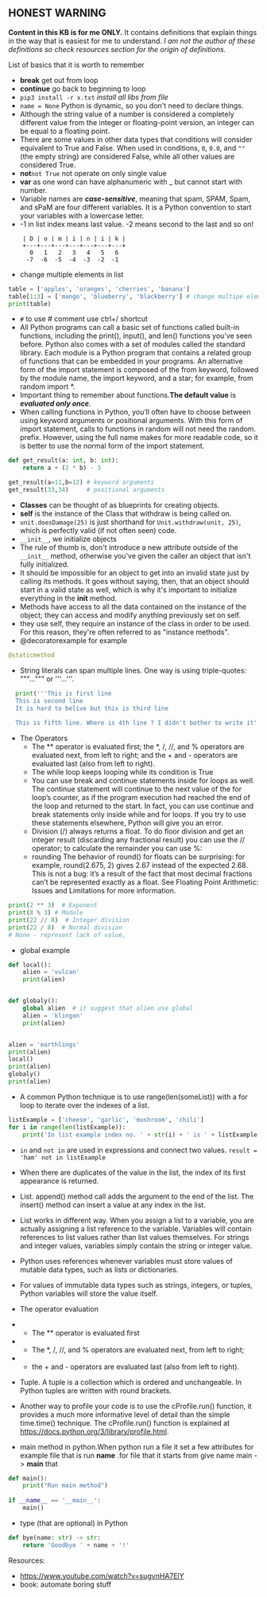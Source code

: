## **HONEST WARNING**
**Content in this KB is for me ONLY.**
It contains definitions that explain things in the way that is easiest for me to understand.
_I am not the author of these definitions so check resources section for the origin of definitions._ 


List of basics that it is worth to remember
* **break** get out from loop
* **continue** go back to beginning to loop
* ```pip3 install -r x.txt``` _install all libs from file_
* ```name = None```  Python is dynamic, so you don't need to declare things.
* Although the string value of a number is considered a completely different value from the integer or floating-point version, an integer can be equal to a floating point.
* There are some values in other data types that conditions will consider equivalent to True and False. 
When used in conditions, ```0```, ```0.0```, and ```""``` (the empty string) are considered False, while all other values are considered True.
* **not**```not True```   not operate on only single value
* **var** as one word can have alphanumeric with _ but cannot start with number.
* Variable names are **_case-sensitive_**, meaning that spam, SPAM, Spam, and sPaM are four different variables. It is a Python convention to start your variables with a lowercase letter.
* -1 in list index means last value. -2 means second to the last and so on!
``` +---+---+---+---+---+---+---+
    | D | o | m | i | n | i | k |
    +---+---+---+---+---+---+---+
      0   1   2   3   4   5   6
     -7  -6  -5  -4  -3  -2  -1
```
* change multiple elements in list
```python
table = ['apples', 'oranges', 'cherries', 'banana']
table[1:3] = ['mango', 'blueberry', 'blackberry'] # change multipe elements in list
print(table)
```
* ```#``` to use # comment use ctrl+/ shortcut
* All Python programs can call a basic set of functions called built-in functions, including the print(), input(), and len() functions you’ve seen before. Python also comes with a set of modules called the standard library. Each module is a Python program that contains a related group of functions that can be embedded in your programs.
An alternative form of the import statement is composed of the from keyword, followed by the module name, the import keyword, and a star; for example, from random import *.
* Important thing to remember about functions.**The default value** is **_evaluated only once_**.
* When calling functions in Python, you’ll often have to choose between using keyword arguments or positional arguments. With this form of import statement, calls to functions in random will not need the random. prefix. However, using the full name makes for more readable code, so it is better to use the normal form of the import statement.

```python
def get_result(a: int, b: int):
    return a + (2 * b) - 3

get_result(a=11,b=12) # keyword arguments
get_result(33,34)     # positional arguments
```
* **Classes** can be thought of as blueprints for creating objects.
* **self** is the instance of the Class that withdraw is being called on.
* `unit.doesDamage(25)` is just shorthand for `Unit.withdraw(unit, 25)`, which is perfectly valid (if not often seen) code.
* `__init__`, we initialize objects
* The rule of thumb is, don't introduce a new attribute outside of the `__init__` method, otherwise you've given the caller an object that isn't fully initialized. 
* It should be impossible for an object to get into an invalid state just by calling its methods. It goes without saying, then, that an object should start in a valid state as well, which is why it's important to initialize everything in the __init__ method.
* Methods have access to all the data contained on the instance of the object; they can access and modify anything previously set on self. 
* they use self, they require an instance of the class in order to be used. For this reason, they're often referred to as "instance methods".
* @decoratorexample for example 
```python
@staticmethod
```
* String literals can span multiple lines. One way is using triple-quotes: """...""" or '''...'''.
```python
  print('''This is first line
  This is second line
  It is hard to belive but this is third line
 
  This is fifth line. Where is 4th line ? I didn't bother to write it''')
```
* The Operators
    * The ** operator is evaluated first; the *, /, //, and % operators are evaluated next, from left to right; and the + and - operators are evaluated last (also from left to right).
    * The while loop keeps looping while its condition is True
    * You can use break and continue statements inside for loops as well. The continue statement will continue to the next value of the for loop’s counter, as if the program execution had reached the end of the loop and returned to the start. In fact, you can use continue and break statements only inside while and for loops. If you try to use these statements elsewhere, Python will give you an error.
    * Division (/) always returns a float. To do floor division and get an integer result (discarding any fractional result) you can use the // operator; to calculate the remainder you can use %:
    * rounding The behavior of round() for floats can be surprising: for example, round(2.675, 2) gives 2.67 instead of the expected 2.68. This is not a bug: it’s a result of the fact that most decimal fractions can’t be represented exactly as a float. See Floating Point Arithmetic: Issues and Limitations for more information.
```python
print(2 ** 3)  # Exponent
print(8 % 3) # Module
print(22 // 8)  # Integer division
print(22 / 8)  # Normal division
# None - represent lack of value,
```
* global example
```python
def local():
    alien = 'vulcan'
    print(alien)


def globaly():
    global alien  # it suggest that alien use global
    alien = 'klingon'
    print(alien)


alien = 'earthlings'
print(alien)
local()
print(alien)
globaly()
print(alien)
```
* A common Python technique is to use range(len(someList)) with a for loop to iterate over the indexes of a list.
```python
listExample = ['cheese', 'garlic', 'mushroom', 'chili']
for i in range(len(listExample)):
    print('In list example index no. ' + str(i) + ' is ' + listExample[i])
```
* `in` and `not in` are used in expressions and connect two values. `result = 'ham' not in listExample`
* When there are duplicates of the value in the list, the index of its first appearance is returned.
* List. append() method call adds the argument to the end of the list. The insert() method can insert a value at any index in the list.
* List works in different way. When you assign a list to a variable, you are actually assigning a list reference to the variable. Variables will contain references to list values rather than list values themselves. For strings and integer values, variables simply contain the string or integer value.
* Python uses references whenever variables must store values of mutable data types, such as lists or dictionaries.
* For values of immutable data types such as strings, integers, or tuples, Python variables will store the value itself.
* The operator evaluation
* * The ** operator is evaluated first
* * The *, /, //, and % operators are evaluated next, from left to right;
* * the + and - operators are evaluated last (also from left to right).
* Tuple. A tuple is a collection which is ordered and unchangeable. In Python tuples are written with round brackets.
* Another way to profile your code is to use the cProfile.run() function, it provides a much more informative level of detail than the simple time.time() technique. The cProfile.run() function is explained at https://docs.python.org/3/library/profile.html.

* main method in python.When python run a file it set a few attributes for example file that is run __name__ .for file that it starts from give name main -> __main__ that
```python
def main():
    print("Run main method")
    
if __name__ == '__main__':
    main()
```
* type (that are optional) in Python
```python
def bye(name: str) -> str:
    return 'Goodbye ' + name + '!'
```
Resources:
* https://www.youtube.com/watch?v=sugvnHA7ElY
* book: automate boring stuff